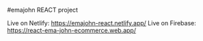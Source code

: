 #emajohn REACT project

Live on Netlify: https://emajohn-react.netlify.app/
Live on Firebase: https://react-ema-john-ecommerce.web.app/